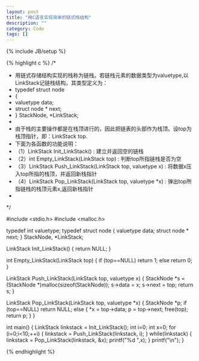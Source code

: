 ```yaml
---
layout: post
title: "用C语言实现简单的链式栈结构"
description: ""
category: Code
tags: []
---
```

{% include JB/setup %}

{% highlight c %}
/*
 *  用链式存储结构实现的栈称为链栈。若链栈元素的数据类型为valuetype,以LinkStack记链栈结构，其类型定义为：
 * typedef struct node
 * {
 *    valuetype data;
 *    struct node * next;
 * } StackNode, *LinkStack;
 *
 * 由于栈的主要操作都是在栈顶进行的，因此把链表的头部作为栈顶。设top为栈顶指针，即：LinkStack top.
 * 下面为各函数的功能说明：
 * （1）LinkStack Init_LinkStack() : 建立并返回空的链栈
 * （2）int Empty_LinkStack(LinkStack top) : 判断top所指链栈是否为空
 * （3）LinkStack Push_LinkStack(LinkStack top, valuetype x) : 将数据x压入top所指的栈顶，并返回新栈指针
 * （4）LinkStack Pop_LinkStack(LinkStack top, valuetype *x) : 弹出top所指链栈的栈顶元素x,返回新栈指针
 *
 */
 
#include <stdio.h>
#include <malloc.h>

typedef int valuetype;
typedef struct node
{
    valuetype data;
    struct node * next;
} StackNode, *LinkStack;
 
LinkStack Init_LinkStack()
{
    return NULL;
}

int Empty_LinkStack(LinkStack top)
{
    if (top==NULL)  return 1;
    else    return 0;
}
 
LinkStack Push_LinkStack(LinkStack top, valuetype x)
{
    StackNode *s = (StackNode *)malloc(sizeof(StackNode));
    s->data = x;
    s->next = top;
    return s;
}

LinkStack Pop_LinkStack(LinkStack top, valuetype *x)
{
    StackNode *p;
    if (top==NULL)  return NULL;
    else {
        *x = top->data;
        p = top->next;
        free(top);
        return p;
    }
}

int main()
{
    LinkStack linkstack = Init_LinkStack();
    int i=0;
    int x=0;
    for (i=0;i<10;++i)
    {
        linkstack = Push_LinkStack(linkstack, i);
    }
    while(linkstack)
    {
        linkstack = Pop_LinkStack(linkstack, &x);
        printf("%d ",x);
    }
    printf("\n");
}

{% endhighlight %}
